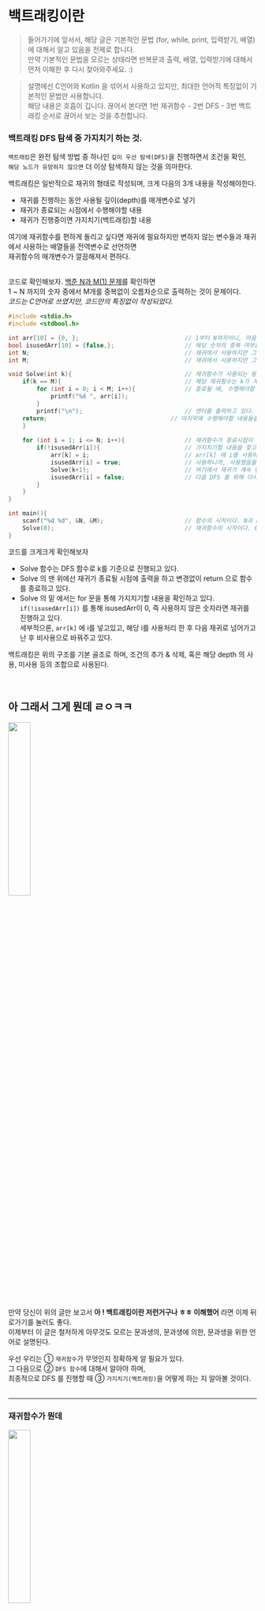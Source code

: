 # 백트래킹이란
> 들어가기에 앞서서, 해당 글은 기본적인 문법 (for, while, print, 입력받기, 배열)에 대해서 알고 있음을 전제로 합니다.  
> 만약 기본적인 문법을 모르는 상태라면 반복문과 출력, 배열, 입력받기에 대해서 먼저 이해한 후 다시 찾아와주세요. :)  
  
> 설명에선 C언어와 Kotlin 을 섞어서 사용하고 있지만, 최대한 언어적 특징없이 기본적인 문법만 사용합니다.  
> 해당 내용은 호흡이 깁니다. 끊어서 본다면 1번 재귀함수 - 2번 DFS - 3번 백트래킹 순서로 끊어서 보는 것을 추천합니다.  

### 백트래킹 DFS 탐색 중 가지치기 하는 것.

`백트래킹`은 완전 탐색 방법 중 하나인 `깊이 우선 탐색(DFS)`을 진행하면서 조건을 확인,  
`해당 노드가 유망하지 않으면` 더 이상 탐색하지 않는 것을 의마한다.  
  
백트래킹은 일반적으로 재귀의 형태로 작성되며, 크게 다음의 3개 내용을 작성해야한다.   
- 재귀를 진행하는 동안 사용될 깊이(depth)를 매개변수로 넣기
- 재귀가 종료되는 시점에서 수행해야할 내용
- 재귀가 진행중이면 가지치기(백트래킹)할 내용
  
여기에 재귀함수를 편하게 돌리고 싶다면 재귀에 필요하지만 변하지 않는 변수들과 재귀에서 사용하는 배열들을 전역변수로 선언하면  
재귀함수의 매개변수가 깔끔해져서 편하다.  
  <br/>
  
코드로 확인해보자. [백준 N과 M(1) 문제](https://www.acmicpc.net/problem/15649)를 확인하면  
1 ~ N 까지의 숫자 중에서 M개를 중복없이 오름차순으로 출력하는 것이 문제이다.  
_코드는 C언어로 쓰였지만, 코드만의 특징없이 작성되었다._

```C
#include <stdio.h>
#include <stdbool.h>

int arr[10] = {0, };                              // 1부터 N까지이니, 마음편하게 10개의 배열을 선언하였다.
bool isusedArr[10] = {false,};                    // 해당 숫자의 중복 여부를 위해 사용했는지 안했는지를 파악할 같은 크기의 배열을 하나 더 선언했다.
int N;                                            // 재귀에서 사용하지만 그 숫자가 변하지는 않는 변수를 전역변수로 선언하였다.
int M;                                            // 재귀에서 사용하지만 그 숫자가 변하지는 않는 변수를 전역변수로 선언하였다.

void Solve(int k){                                // 재귀함수가 사용되는 동안 사용될 depth 를 여기선 k로 표현하고 있다. 
    if(k == M){                                   // 해당 재귀함수는 k가 계속 증가하며, k == M 일때 멈추는 구조를 가지고 있다.
        for (int i = 0; i < M; i++){              // 종료될 때, 수행해야할 내용은 "출력"이므로, 출력을 하고 있다.
            printf("%d ", arr[i]);
        }
        printf("\n");                             // 엔터를 출력하고 있다.
	return;                                   // 마지막에 수행해야할 내용들을 다 수행했으면 return 으로 함수를 종료한다.
    }
    
    for (int i = 1; i <= N; i++){                 // 재귀함수가 종료시점이 아니라면 for 문을 통해 재귀를 진행한다.
        if(!isusedArr[i]){                        // 가지치기할 내용을 찾고있다. 이번 같은 경우는 중복을 없애기 위해 다음과 같이 적용하고 있다.
            arr[k] = i;                           // arr[k] 에 i를 사용하고 있다.
            isusedArr[i] = true;                  // 사용하니까, 사용했음을 표시하고 있다.
            Solve(k+1);                           // 여기에서 재귀가 계속 반복되고 있다. k는 자릿수로 계속 증가하다가, k == M일 때 종료돨 것이다.
            isusedArr[i] = false;                 // 다음 DFS 를 위해 다시 사용하지 않았으로 바꿔주고 있다.
        }
    }
}

int main(){
    scanf("%d %d", &N, &M);                       // 함수의 시작이다. N과 M을 입력받고 있다.
    Solve(0);                                     // 재귀함수의 시작이다. 0부터 시작하고 있다.
}
```


코드를 크게크게 확인해보자  
- Solve 함수는 DFS 함수로 k를 기준으로 진행되고 있다.  
- Solve 의 맨 위에선 재귀가 종료될 시점에 출력을 하고 변경없이 return 으로 함수를 종료하고 있다.  
- Solve 의 밑 에서는 for 문을 통해 가지치기할 내용을 확인하고 있다.  
  `if(!isusedArr[i])` 를 통해 isusedArr이 0, 즉 사용하지 않은 숫자라면 재귀를 진행하고 있다.  
  세부적으론, `arr[k]` 에 i를 넣고있고, 해당 i를 사용처리 한 후 다음 재귀로 넘어가고 난 후 비사용으로 바꿔주고 있다.  
  

백트래킹은 위의 구조를 기본 골조로 하며, 조건의 추가 & 삭제, 혹은 해당 depth 의 사용, 미사용 등의 조합으로 사용된다.  
  
  <br/>
  

## 아 그래서 그게 뭔데 ㄹㅇㅋㅋ
<img src="https://user-images.githubusercontent.com/80164141/138657237-2fb8bf1f-2cd5-4a6e-9d84-3bd303c251d5.jpg" width="30%"/>

만약 당신이 위의 글만 보고서 **아 ! 백트래킹이란 저런거구나 ㅎㅎ 이해했어** 라면 이제 뒤로가기를 눌러도 좋다.  
이제부터 이 글은 철저하게 아무것도 모르는 문과생의, 문과생에 의한, 문과생을 위한 언어로 설명된다.  
  
우선 우리는 ① `재귀함수`가 무엇인지 정확하게 알 필요가 있다.  
그 다음으로 ② `DFS 함수`에 대해서 알아야 하며,  
최종적으로 DFS 를 진행할 때 ③ `가지치기(백트래킹)`을 어떻게 하는 지 알아볼 것이다.  
  <br/>
  
----- 
  
### 재귀함수가 뭔데
<img src="https://media.giphy.com/media/3ov9jQX2Ow4bM5xxuM/giphy.gif" width="30%"/>
<img width="600" alt="스크린샷 2021-10-25 오후 5 47 22" src="https://user-images.githubusercontent.com/80164141/138665281-c20aae33-e2ed-46ed-bd0b-59d95e4f289d.png">

재귀함수란 코드 내에서 자기 자신을 호출하는 함수를 의미한다.  
내가 나를 부르고, 다시 내가 나를 부르고, 틱X 이나 유튜브숏X에서 자주 보던 그것들이 맞다.  
  
프로그래밍적으로 재귀함수는 다음처럼 쓰인다.  
```Kotlin

fun DFS(N: Int){
    print("$N ")
    return DFS(N + 1);
}

fun main(){
    DFS(0)
}
```
위의 코틀린 함수를 확인해보자.  
main 함수에서 `DFS라는 함수`를, 0을 넣어서 호출하고 있다. ***함수 이름에는 우선 신경쓰지 말자*** 
`DFS 라는 함수`가 뭐하는 녀석인지 확인해보면, 우선 이녀석은 `N을 매개변수`로 받고 있다.  
이후 print("$N ") 을 통해서 N과 스페이스바를 출력하고, 종료할 때 자기 자신에 (N+1)을 넣은 것, `DFS(N + 1)` 을 호출하고 있다.  

그렇다면 이 재귀함수는 어떻게 작동할까?  
- DFS(0) 호출 - DFS(0)의 내용 수행 - 종료하면서 DFS(0 + 1) 호출   
- DFS(1) 호출 - DFS(1)의 내용 수행 - 종료하면서 DFS(1 + 1) 호출
- DFS(2) 호출 - DFS(2)의 내용 수행 - 종료하면서 DFS(2 + 1) 호출
- 무한반복
...  

와 같이 반복하게 된다.  
언제 끝날까? 영원히 끝나지 않는다. 왜냐하면 위의 함수는 자기자신을 호출하곤 있지만, 종료 조건이 없기 때문이다.  
따라서 위의 컴퓨터의 메모리가 허락할 때 까지 
`0 1 2 3 4 5 ... 백만스물하나 ... 백만스물둘... `  
을 출력하고 있을 것이다.  
  
위의 재귀함수를 다음과 같이 바꿔보자.
```Kotlin

fun DFS(N: Int){
    if(N == 11)
      return;
    
    printf("$N ")
    return DFS(N + 1)
}

fun main(){
    DFS(0)
}
```  

위의 코드와 차이점은 N이 11일 때, 아무것도 하지 않고 그냥 종료가 된다는 것이다.  
그럼 이 함수는 다음과 같이 작동한다.
- DFS(0) 호출 - N이 11인지 확인 - 11이 아님 - DFS(0)의 내용 수행 - 종료하면서 DFS(0 + 1) 호출
- DFS(1) 호출 - N이 11인지 확인 - 11이 아님 - DFS(1)의 내용 수행 - 종료하면서 DFS(1 + 1) 호출
- DFS(2) 호출 - N이 11인지 확인 - 11이 아님 - DFS(2)의 내용 수행 - 종료하면서 DFS(2 + 1) 호출
... 
- DFS(11) 호출 - N이 11인지 확인 - N이 11임 - 그냥 종료

if 문에서 N이 11일 때 종료하라는 내용을 통해서, 해당 재귀함수는 무한반복하지 않고 N이 11일 때 바로 종료하게 된다.  
따라서 위의 코드는 다음과 같이 출력하고 
`0 1 2 3 4 5 6 7 8 9 10`  
이후 함수가 종료된다.  
<br/>

if 문을 통해서 재귀함수가 종료될 조건을 단 것, 이것을 `Base Condition` 이라고 부른다.  
  
**재귀함수는 매개변수를 통해서 Base Condition 에 점차 다가가도록 설계하는 것이 원칙이다.**  
그래야 재귀함수를 안전하게 종료시킬 수 있기 때문이다.  
  
일반적으로 매개변수는 Base Condition 에 다가갈수만 있다면 증가해도, 감소해도 상관없지만 일반적으로 감소하도록 설계한다.  
  
사실 위의 코드는 굳이 재귀로 하지 않고, for 문으로도 쉽게 만들 수 있다.
```Kotlin
for(i in 0..10){
   print("$i ")
}
```
  
게다가 재귀함수는 for 문보다 훨씬 더 많은 메모리를 요구한다. 하나의 함수를 호출하는 것은 Stack 에 계속 쌓이며,  
보다 많은 메모리를 요구하며 속도 역시 훨씬 느리다.  
이러한 이유에도 불구하고 재귀함수를 쓰는 이유를 알아보자.  
